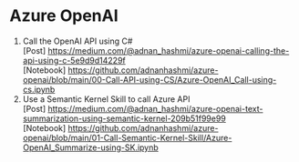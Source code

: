 # Azure OpenAI

1. Call the OpenAI API using C#<br />[Post] https://medium.com/@adnan_hashmi/azure-openai-calling-the-api-using-c-5e9d9d14229f<br />[Notebook] https://github.com/adnanhashmi/azure-openai/blob/main/00-Call-API-using-CS/Azure-OpenAI_Call-using-cs.ipynb
2. Use a Semantic Kernel Skill to call Azure API<br />[Post] https://medium.com/@adnan_hashmi/azure-openai-text-summarization-using-semantic-kernel-209b51f99e99<br />[Notebook] https://github.com/adnanhashmi/azure-openai/blob/main/01-Call-Semantic-Kernel-Skill/Azure-OpenAI_Summarize-using-SK.ipynb


